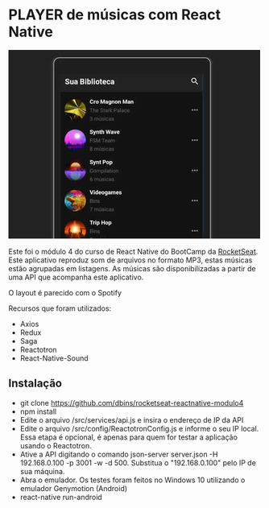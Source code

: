 # PLAYER de músicas com React Native

![Aplicativo](imagens/aplicativo.jpg)

Este foi o módulo 4 do curso de React Native do BootCamp da [RocketSeat](http://www.rocketseat.com.br). Este aplicativo reproduz som de arquivos no formato MP3, estas músicas estão agrupadas em listagens. As músicas são disponibilizadas a partir de uma API que acompanha este aplicativo.

O layout é parecido com o Spotify

Recursos que foram utilizados:

* Axios
* Redux
* Saga
* Reactotron
* React-Native-Sound

## Instalação

- git clone https://github.com/dbins/rocketseat-reactnative-modulo4
- npm install
- Edite o arquivo /src/services/api.js e insira o endereço de IP da API
- Edite o arquivo /src/config/ReactotronConfig.js e informe o seu IP local. Essa etapa é opcional, é apenas para quem for testar a aplicação usando o Reactotron.
- Ative a API digitando o comando json-server server.json -H 192.168.0.100 -p 3001 -w -d 500. Substitua o "192.168.0.100" pelo IP de sua máquina.
- Abra o emulador. Os testes foram feitos no Windows 10 utilizando o emulador Genymotion (Android)
- react-native run-android
